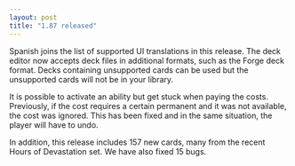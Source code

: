 ```yaml
---
layout: post
title: "1.87 released"
---
```


Spanish joins the list of supported UI translations in this release. The deck
editor now accepts deck files in additional formats, such as the Forge deck
format. Decks containing unsupported cards can be used but the unsupported
cards will not be in your library.

It is possible to activate an ability but get stuck when paying the costs.
Previously, if the cost requires a certain permanent and it was not available,
the cost was ignored.  This has been fixed and in the same situation, the
player will have to undo.

In addition, this release includes 157 new cards, many from the recent Hours of
Devastation set. We have also fixed 15 bugs.

